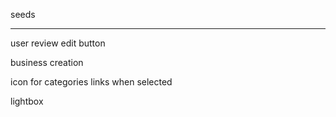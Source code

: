 seeds

---

user review edit button

business creation

icon for categories links when selected

lightbox